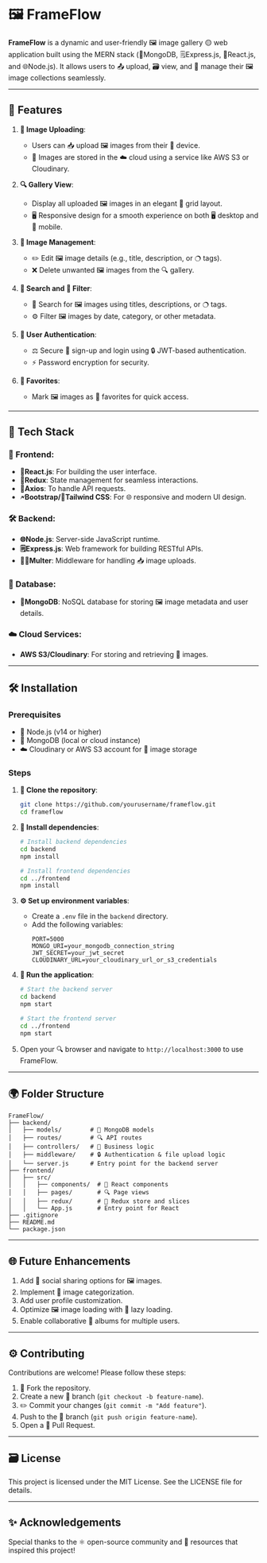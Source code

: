 # 🖼 FrameFlow

**FrameFlow** is a dynamic and user-friendly 🖼 image gallery 🟡 web application built using the MERN stack (🧲MongoDB, 🗒Express.js, 🧸React.js, and 🌐Node.js). It allows users to 📤 upload, 🗃 view, and 🔧 manage their 🖼 image collections seamlessly.

---

## 🔎 Features

1. **📎 Image Uploading**:
   - Users can 📥 upload 🖼 images from their 📲 device.
   - 💼 Images are stored in the ☁️ cloud using a service like AWS S3 or Cloudinary.

2. **🔍 Gallery View**:
   - Display all uploaded 🖼 images in an elegant 🔀 grid layout.
   - 🖥 Responsive design for a smooth experience on both 🖥 desktop and 📱 mobile.

3. **🔧 Image Management**:
   - ✏️ Edit 🖼 image details (e.g., title, description, or 🔿 tags).
   - ❌ Delete unwanted 🖼 images from the 🔍 gallery.

4. **🔎 Search and 🔄 Filter**:
   - 🔎 Search for 🖼 images using titles, descriptions, or 🔿 tags.
   - ⚙️ Filter 🖼 images by date, category, or other metadata.

5. **🔑 User Authentication**:
   - ⚖️ Secure 🔐 sign-up and login using 🔒 JWT-based authentication.
   - ⚡ Password encryption for security.

6. **💖 Favorites**:
   - Mark 🖼 images as 💟 favorites for quick access.

---

## 🧲 Tech Stack

### 🔌 Frontend:
- **🧸React.js**: For building the user interface.
- **🔌Redux**: State management for seamless interactions.
- **📡Axios**: To handle API requests.
- **🗲Bootstrap/🧹Tailwind CSS**: For 🌐 responsive and modern UI design.

### 🛠️ Backend:
- **🌐Node.js**: Server-side JavaScript runtime.
- **🗒Express.js**: Web framework for building RESTful APIs.
- **🏋️‍♂️Multer**: Middleware for handling 📥 image uploads.

### 📃 Database:
- **🧲MongoDB**: NoSQL database for storing 🖼 image metadata and user details.

### ☁️ Cloud Services:
- **AWS S3/Cloudinary**: For storing and retrieving 💼 images.

---

## 🛠️ Installation

### Prerequisites
- 🔧 Node.js (v14 or higher)
- 📃 MongoDB (local or cloud instance)
- ☁️ Cloudinary or AWS S3 account for 💼 image storage

### Steps

1. **🔄 Clone the repository**:
   ```bash
   git clone https://github.com/yourusername/frameflow.git
   cd frameflow
   ```

2. **🔄 Install dependencies**:
   ```bash
   # Install backend dependencies
   cd backend
   npm install

   # Install frontend dependencies
   cd ../frontend
   npm install
   ```

3. **⚙️ Set up environment variables**:
   - Create a `.env` file in the `backend` directory.
   - Add the following variables:
     ```env
     PORT=5000
     MONGO_URI=your_mongodb_connection_string
     JWT_SECRET=your_jwt_secret
     CLOUDINARY_URL=your_cloudinary_url_or_s3_credentials
     ```

4. **🔄 Run the application**:
   ```bash
   # Start the backend server
   cd backend
   npm start

   # Start the frontend server
   cd ../frontend
   npm start
   ```

5. Open your 🔍 browser and navigate to `http://localhost:3000` to use FrameFlow.

---

## 🌍 Folder Structure
```
FrameFlow/
├── backend/
│   ├── models/        # 📃 MongoDB models
│   ├── routes/        # 🔍 API routes
│   ├── controllers/   # 🔧 Business logic
│   ├── middleware/    # 🔒 Authentication & file upload logic
│   └── server.js      # Entry point for the backend server
├── frontend/
│   ├── src/
│   │   ├── components/  # 🧸 React components
│   │   ├── pages/       # 🔍 Page views
│   │   ├── redux/       # 🔌 Redux store and slices
│   │   └── App.js       # Entry point for React
├── .gitignore
├── README.md
└── package.json
```

---

## 🌐 Future Enhancements

1. Add 🔗 social sharing options for 🖼 images.
2. Implement 🔄 image categorization.
3. Add user profile customization.
4. Optimize 🖼 image loading with 🔹 lazy loading.
5. Enable collaborative 📏 albums for multiple users.

---

## ⚙️ Contributing

Contributions are welcome! Please follow these steps:
1. 🔌 Fork the repository.
2. Create a new 🔄 branch (`git checkout -b feature-name`).
3. ✏️ Commit your changes (`git commit -m "Add feature"`).
4. Push to the 🔄 branch (`git push origin feature-name`).
5. Open a 📜 Pull Request.

---

## 🗃 License

This project is licensed under the MIT License. See the LICENSE file for details.

---

## ✨ Acknowledgements

Special thanks to the ⚛️ open-source community and 🔐 resources that inspired this project!

